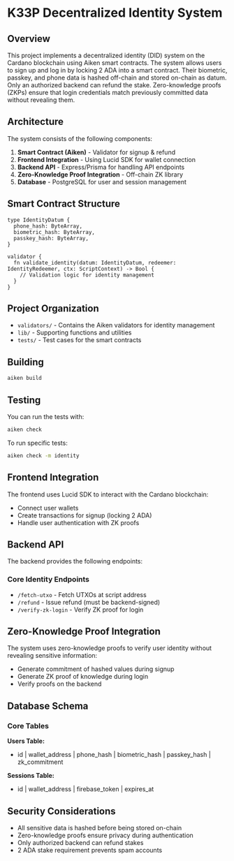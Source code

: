# K33P Decentralized Identity System

## Overview

This project implements a decentralized identity (DID) system on the Cardano blockchain using Aiken smart contracts. The system allows users to sign up and log in by locking 2 ADA into a smart contract. Their biometric, passkey, and phone data is hashed off-chain and stored on-chain as datum. Only an authorized backend can refund the stake. Zero-knowledge proofs (ZKPs) ensure that login credentials match previously committed data without revealing them.

## Architecture

The system consists of the following components:

1. **Smart Contract (Aiken)** - Validator for signup & refund
2. **Frontend Integration** - Using Lucid SDK for wallet connection
3. **Backend API** - Express/Prisma for handling API endpoints
4. **Zero-Knowledge Proof Integration** - Off-chain ZK library
5. **Database** - PostgreSQL for user and session management

## Smart Contract Structure

```aiken
type IdentityDatum {
  phone_hash: ByteArray,
  biometric_hash: ByteArray,
  passkey_hash: ByteArray,
}

validator {
  fn validate_identity(datum: IdentityDatum, redeemer: IdentityRedeemer, ctx: ScriptContext) -> Bool {
    // Validation logic for identity management
  }
}
```

## Project Organization

- `validators/` - Contains the Aiken validators for identity management
- `lib/` - Supporting functions and utilities
- `tests/` - Test cases for the smart contracts

## Building

```sh
aiken build
```

## Testing

You can run the tests with:

```sh
aiken check
```

To run specific tests:

```sh
aiken check -m identity
```

## Frontend Integration

The frontend uses Lucid SDK to interact with the Cardano blockchain:

- Connect user wallets
- Create transactions for signup (locking 2 ADA)
- Handle user authentication with ZK proofs

## Backend API

The backend provides the following endpoints:

### Core Identity Endpoints
- `/fetch-utxo` - Fetch UTXOs at script address
- `/refund` - Issue refund (must be backend-signed)
- `/verify-zk-login` - Verify ZK proof for login

## Zero-Knowledge Proof Integration

The system uses zero-knowledge proofs to verify user identity without revealing sensitive information:

- Generate commitment of hashed values during signup
- Generate ZK proof of knowledge during login
- Verify proofs on the backend

## Database Schema

### Core Tables
**Users Table:**
- id | wallet_address | phone_hash | biometric_hash | passkey_hash | zk_commitment

**Sessions Table:**
- id | wallet_address | firebase_token | expires_at



## Security Considerations

- All sensitive data is hashed before being stored on-chain
- Zero-knowledge proofs ensure privacy during authentication
- Only authorized backend can refund stakes
- 2 ADA stake requirement prevents spam accounts
